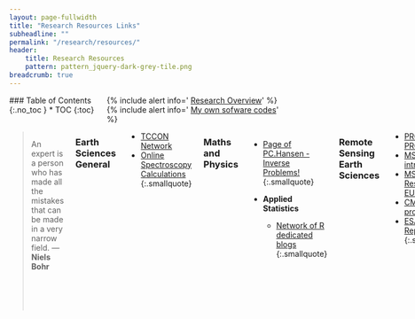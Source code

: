 ```yaml
---
layout: page-fullwidth
title: "Research Resources Links"
subheadline: ""
permalink: "/research/resources/"
header:
    title: Research Resources
    pattern: pattern_jquery-dark-grey-tile.png
breadcrumb: true
---
```

<div class="row">
<div class="medium-4 medium-push-8 columns" markdown="1">
<div class="panel radius" markdown="1">
### Table of Contents
{:.no_toc }
*  TOC
{:toc}
</div>

<div class="panel radius" markdown="1">
  {% include alert info=' <a href="/research/overview/">Research Overview</a>' %}
  {% include alert info=' <a href="/research/my-codes/">My own sofware codes</a>' %}
  
  </div>
  
</div><!-- /.medium-4.columns -->

<div class="medium-8 medium-pull-4 columns" markdown="1">

> An expert is a person who has made all the mistakes that can be made in a very narrow field. ― **Niels Bohr**

### Earth Sciences General

- [TCCON Network](https://tccon-wiki.caltech.edu/)
- [Online Spectroscopy Calculations](http://www.spectralcalc.com/info/about.php)
{:.smallquote}

### Maths and Physics

- [Page of PC.Hansen - Inverse Problems! ](http://www.imm.dtu.dk/~pcha/)
{:.smallquote}

- **Applied Statistics**
	- [Network of R dedicated blogs](http://www.r-bloggers.com/)
{:.smallquote}

### Remote Sensing Earth Sciences

- [PROJ (map PROJections)](http://trac.osgeo.org/proj/)
- [MSG-SEVIRI intro](http://www.pytroll.org/quickstart_seviri.html)
- [MSG-Resources-EUMETSAT](http://www.eumetsat.int/website/home/Satellites/FutureSatellites/MeteosatThirdGeneration/MTGResources/index.html)
- [CMSAF-products](http://cmsaf.eu)
- [ESA-Study Reports](http://www.esa.int/Our_Activities/Preparing_for_the_Future/GSP/Study_Reports)
{:.smallquote}

### Numerical Weather Prediction Models and Transport Models

- [WRF Tutorials and Code](http://www2.mmm.ucar.edu/wrf/users/supports/tutorial.html)
- [Another WRF info page (UK)](https://www.ncas.ac.uk/index.php/en/ncas-ncar-wrf-tutorials)
- [TM5 - Transport Model](http://tm5.sourceforge.net/)
- [EUMETCAL-SatrepOnline](http://eumetrain.org/eport.html)
- [COSMO model](http://www.cosmo-model.org/)
- [Carbon-Tracker](http://www.esrl.noaa.gov/gmd/ccgg/carbontracker/)
- [ESRL- NOAA datasets](http://www.esrl.noaa.gov/gmd/dv/data/)
- [ESRL- NOAA products](http://www.esrl.noaa.gov/gmd/ccgg/data-products.html)
{:.smallquote}

### Computational Things (Hodgepodge)

- [Intro Matplotlib](http://www.labri.fr/perso/nrougier/teaching/matplotlib/)
- [References with Jekyll](http://github.com/inukshuk/jekyll-scholar)
- [My Profile on SourceForge](http://sourceforge.net/u/rchecagarcia/profile/)
- [Join C/C++ and Fortran 90](http://stackoverflow.com/tags/fortran-iso-c-binding/info)
- [Reproducibility Guide](http://ropensci.github.io/reproducibility-guide/sections/introduction/)
- [Workflow Tools](http://datapub.cdlib.org/2013/06/13/software-for-reproducibility-part-2-the-tools/)
{:.smallquote}

### About students (Hodgepodge)

- [Students](https://www.jisc.ac.uk/blog/5-top-tips-to-enhance-your-students-experience-11-mar-2013?from=promo)
{:.smallquote}


<small markdown="1">[Up to table of contents](#toc)</small>
{: .text-right }



</div><!-- /.medium-8.columns -->
</div><!-- /.row -->


